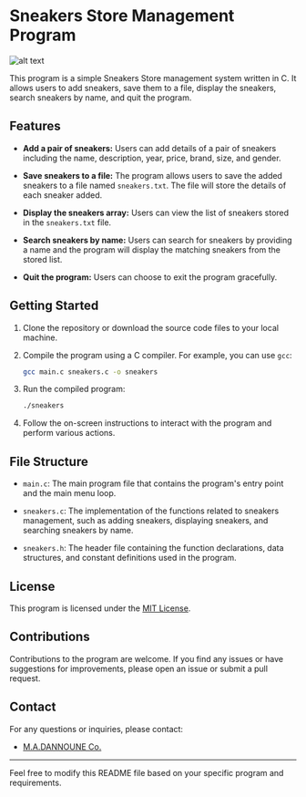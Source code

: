 # Sneakers Store Management Program

![alt text](https://static.nike.com/a/images/w_1920,c_limit/77e79006-1593-4174-8aa5-bdce318eb28b/air-jordan-1-2022-lost-and-found-chicago-the-inspiration-behind-the-design.jpg)

This program is a simple Sneakers Store management system written in C. It allows users to add sneakers, save them to a file, display the sneakers, search sneakers by name, and quit the program.

## Features

- **Add a pair of sneakers:** Users can add details of a pair of sneakers including the name, description, year, price, brand, size, and gender.

- **Save sneakers to a file:** The program allows users to save the added sneakers to a file named `sneakers.txt`. The file will store the details of each sneaker added.

- **Display the sneakers array:** Users can view the list of sneakers stored in the `sneakers.txt` file.

- **Search sneakers by name:** Users can search for sneakers by providing a name and the program will display the matching sneakers from the stored list.

- **Quit the program:** Users can choose to exit the program gracefully.

## Getting Started

1. Clone the repository or download the source code files to your local machine.

2. Compile the program using a C compiler. For example, you can use `gcc`:

    ```bash
    gcc main.c sneakers.c -o sneakers
    ```

3. Run the compiled program:

    ```bash
    ./sneakers
    ```

4. Follow the on-screen instructions to interact with the program and perform various actions.

## File Structure

- `main.c`: The main program file that contains the program's entry point and the main menu loop.

- `sneakers.c`: The implementation of the functions related to sneakers management, such as adding sneakers, displaying sneakers, and searching sneakers by name.

- `sneakers.h`: The header file containing the function declarations, data structures, and constant definitions used in the program.

## License

This program is licensed under the [MIT License](LICENSE).

## Contributions

Contributions to the program are welcome. If you find any issues or have suggestions for improvements, please open an issue or submit a pull request.

## Contact

For any questions or inquiries, please contact:

- [M.A.DANNOUNE Co.](mailto:contact@example.com)

---

Feel free to modify this README file based on your specific program and requirements.
